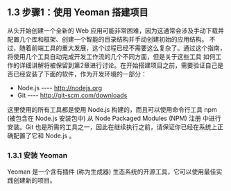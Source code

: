 ## 1.3 步骤1：使用 Yeoman 搭建项目

从头开始创建一个全新的 Web 应用可能非常困难，因为这通常会涉及手动下载并配置几个库和框架、创建一个智能的目录结构并手动创建初始的应用结构。
不过，随着前端工具的重大发展，这个过程已经不需要这么复杂了。通过这个指南，将使用几个工具自动完成开发工作流的几个不同方面，但是关于这些工具
如何工作的详细讲解将被保留到第2章进行讨论。在开始搭建项目之前，需要验证自己是否已经安装了下面的软件，作为开发环境的一部分：

- Node.js  ---- http://nodejs.org
- Git  ---- http://git-scm.com/downloads

这里使用的所有工具都是使用 Node.js 构建的，而且可以使用命令行工具 npm (被包含在 Node.js 安装包中) 从 Node Packaged Modules (NPM) 注册
中进行安装。Git 也是所需的工具之一，因此在继续执行之前，请保证你已经在系统上正确配置了它和 Node.js 。

### 1.3.1 安装 Yeoman

Yeoman 是一个含有插件 (称为生成器) 生态系统的开源工具，它可以使用最佳实践创建新的项目。